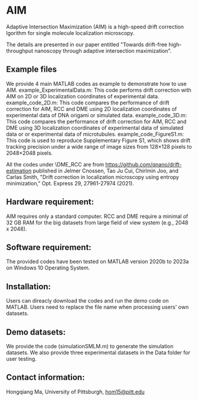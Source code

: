 # AIM
Adaptive Intersection Maximization (AIM) is a high-speed drift correction lgorithm for single molecule localization microscopy. 

The details are presented in our paper entitled "Towards drift-free high-throughput nanoscopy through adaptive intersection maximization".

## Example files
We provide 4 main MATLAB codes as example to demonstrate how to use AIM.
example_ExperimentalData.m: This code performs drift correction with AIM on 2D or 3D localization coordinates of experimental data.
example_code_2D.m: This code compares the performance of drift correction for AIM, RCC and DME using 2D localization coordinates of experimental data of DNA origami or simulated data.
example_code_3D.m: This code compares the performance of drift correction for AIM, RCC and DME using 3D localization coordinates of experimental data of simulated data or or experimental data of microtubules.
example_code_FigureS1.m: This code is used to reproduce Supplementary Figure S1, which shows drift tracking precision under a wide range of image sizes from 128×128 pixels to 2048×2048 pixels.

All the codes under \DME_RCC are from https://github.com/qnano/drift-estimation published in Jelmer Cnossen, Tao Ju Cui, Chirlmin Joo, and Carlas Smith, "Drift correction in localization microscopy using entropy minimization," Opt. Express 29, 27961-27974 (2021).

## Hardware requirement: 
AIM requires only a standard computer. 
RCC and DME require a minimal of 32 GB RAM for the big datasets from large field of view system (e.g., 2048 x 2048).

## Software requirement:
The provided codes have been tested on MATLAB version 2020b to 2023a on Windows 10 Operating System.

## Installation:
Users can direacly download the codes and run the demo code on MATLAB. 
Users need to replace the file name when processing users' own datasets.

## Demo datasets:
We provide the code (simulationSMLM.m) to generate the simulation datasets.
We also provide three experimental datasets in the Data folder for user testing.

## Contact information:
Hongqiang Ma, University of Pittsburgh, hom15@pitt.edu
